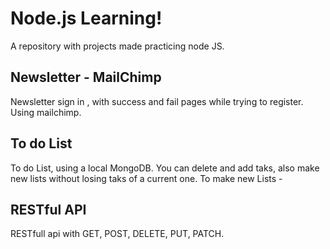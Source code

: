 # Node.js Learning!

A repository with projects made practicing node JS.


## Newsletter - MailChimp

Newsletter sign in , with success and fail pages while trying to register. Using mailchimp.

## To do List

To do List, using a local MongoDB. You can delete and add taks, also make new lists without losing taks of a current one.
To make new Lists - 

## RESTful API

RESTfull api with GET, POST, DELETE, PUT, PATCH.
